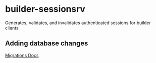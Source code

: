 # builder-sessionsrv

Generates, validates, and invalidates authenticated sessions for builder clients

## Adding database changes

[Migrations Docs](../../docs/Migrations.md)